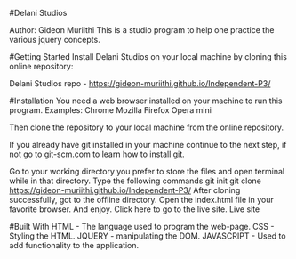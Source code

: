#Delani Studios

Author: Gideon Muriithi
This is a studio program to help one practice the various jquery concepts.

#Getting Started
Install Delani Studios on your local machine by cloning this online repository:

Delani Studios repo - https://gideon-muriithi.github.io/Independent-P3/

#Installation
You need a web browser installed on your machine to run this program. Examples:
Chrome
Mozilla Firefox
Opera mini

Then clone the repository to your local machine from the online repository.

If you already have git installed in your machine continue to the next step, if not go to git-scm.com to learn how to install git.

Go to your working directory you prefer to store the files and open terminal while in that directory.
Type the following commands
  git init
  git clone     https://gideon-muriithi.github.io/Independent-P3/
After cloning successfully, got to the offline directory.
Open the index.html file in your favorite browser. And enjoy.
Click here to go to the live site.
Live site

#Built With
HTML - The language used to program the web-page.
CSS - Styling the HTML.
JQUERY - manipulating the DOM.
JAVASCRIPT - Used to add functionality to the application.
